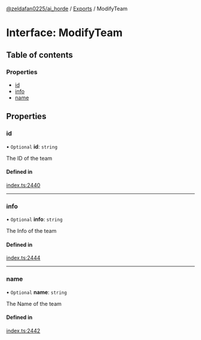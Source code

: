 [@zeldafan0225/ai_horde](../README.md) / [Exports](../modules.md) / ModifyTeam

# Interface: ModifyTeam

## Table of contents

### Properties

- [id](ModifyTeam.md#id)
- [info](ModifyTeam.md#info)
- [name](ModifyTeam.md#name)

## Properties

### id

• `Optional` **id**: `string`

The ID of the team

#### Defined in

[index.ts:2440](https://github.com/ZeldaFan0225/ai_horde/blob/ae52afb/index.ts#L2440)

___

### info

• `Optional` **info**: `string`

The Info of the team

#### Defined in

[index.ts:2444](https://github.com/ZeldaFan0225/ai_horde/blob/ae52afb/index.ts#L2444)

___

### name

• `Optional` **name**: `string`

The Name of the team

#### Defined in

[index.ts:2442](https://github.com/ZeldaFan0225/ai_horde/blob/ae52afb/index.ts#L2442)

